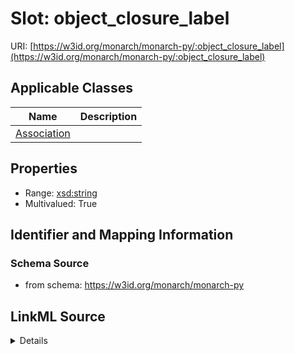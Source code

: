 # Slot: object_closure_label

URI: [https://w3id.org/monarch/monarch-py/:object_closure_label](https://w3id.org/monarch/monarch-py/:object_closure_label)



<!-- no inheritance hierarchy -->




## Applicable Classes

| Name | Description |
| --- | --- |
[Association](Association.md) | 






## Properties

* Range: [xsd:string](xsd:string)
* Multivalued: True








## Identifier and Mapping Information







### Schema Source


* from schema: https://w3id.org/monarch/monarch-py




## LinkML Source

<details>
```yaml
name: object_closure_label
from_schema: https://w3id.org/monarch/monarch-py
rank: 1000
multivalued: true
alias: object_closure_label
domain_of:
- Association
range: string

```
</details>
